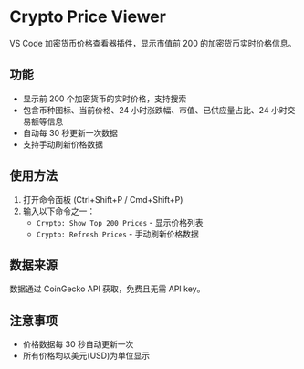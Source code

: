 # Crypto Price Viewer

VS Code 加密货币价格查看器插件，显示市值前 200 的加密货币实时价格信息。

## 功能

- 显示前 200 个加密货币的实时价格，支持搜索
- 包含币种图标、当前价格、24 小时涨跌幅、市值、已供应量占比、24 小时交易额等信息
- 自动每 30 秒更新一次数据
- 支持手动刷新价格数据

## 使用方法

1. 打开命令面板 (Ctrl+Shift+P / Cmd+Shift+P)
2. 输入以下命令之一：
   - `Crypto: Show Top 200 Prices` - 显示价格列表
   - `Crypto: Refresh Prices` - 手动刷新价格数据

## 数据来源

数据通过 CoinGecko API 获取，免费且无需 API key。

## 注意事项

- 价格数据每 30 秒自动更新一次
- 所有价格均以美元(USD)为单位显示
